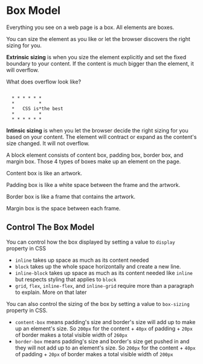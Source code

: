 # Box Model

Everything you see on a web page is a box. All elements are boxes.

You can size the element as you like or let the browser discovers the right sizing for you.

**Extrinsic sizing** is when you size the element explicitly and set the fixed boundary to your
content. If the content is much bigger than the element, it will overflow.

What does overflow look like?

```

  * * * * * *
  *         *
  *   CSS is*the best
  *         *
  * * * * * *

```

**Intinsic sizing** is when you let the browser decide the right sizing for you based on your
content. The element will contract or expand as the content's size changed. It will not
overflow.

A block element consists of content box, padding box, border box, and margin box. Those 4 types of boxes make up
an element on the page.

Content box is like an artwork.

Padding box is like a white space between the frame and the artwork.

Border box is like a frame that contains the artwork.

Margin box is the space between each frame.

## Control The Box Model

You can control how the box displayed by setting a value to `display` property in CSS
* `inline` takes up space as much as its content needed
* `block` takes up the whole space horizontally and create a new line.
* `inline-block` takes up space as much as its content needed like `inline` but respects styling that applies to `block`
* `grid`, `flex`, `inline-flex`, and `inline-grid` require more than a paragraph to explain. More on that later

You can also control the sizing of the box by setting a value to `box-sizing` property in CSS.
* `content-box` means padding's size and border's size will add up to make up an element's size. So `200px` for the content + `40px` of padding + `20px` of border makes a total visible width of `260px`
* `border-box` means padding's size and border's size get pushed in and they will not add up to an element's size. So `200px` for the content + `40px` of padding + `20px` of border makes a total visible width of `200px`